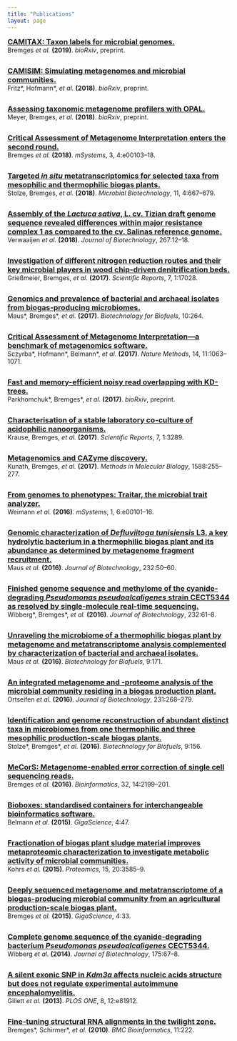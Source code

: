 ```yaml
---
title: "Publications"
layout: page
---
```

<script type='text/javascript' src='https://d1bxh8uas1mnw7.cloudfront.net/assets/embed.js'></script>

<div class="pub">
<h3 style="margin:0">
<div class='altmetric-embed' data-badge-type='donut' data-condensed="true" style="display:inline; float:right; margin-left:1em" data-doi='10.1101/532473'></div>
<a href="https://doi.org/10.1101/532473" target="_blank">
CAMITAX: Taxon labels for microbial genomes.
</a></h3>
Bremges <i>et al.</i> <b>(2019)</b>. <i>bioRxiv</i>, preprint.
</div>

<div class="pub" style="margin-top:2em">
<h3 style="margin:0">
<div class='altmetric-embed' data-badge-type='donut' data-condensed="true" style="display:inline; float:right; margin-left:1em" data-doi='10.1101/300970'></div>
<a href="https://doi.org/10.1101/300970" target="_blank">
CAMISIM: Simulating metagenomes and microbial communities.
</a></h3>
Fritz*, Hofmann*, <i>et al.</i> <b>(2018)</b>. <i>bioRxiv</i>, preprint.
</div>

<div class="pub" style="margin-top:2em">
<h3 style="margin:0">
<div class='altmetric-embed' data-badge-type='donut' data-condensed="true" style="display:inline; float:right; margin-left:1em" data-doi='10.1101/372680'></div>
<a href="https://doi.org/10.1101/372680" target="_blank">
Assessing taxonomic metagenome profilers with OPAL.
</a></h3>
Meyer, Bremges, <i>et al.</i> <b>(2018)</b>. <i>bioRxiv</i>, preprint.
</div>

<div class="pub" style="margin-top:2em">
<h3 style="margin:0">
<div class='altmetric-embed' data-badge-type='donut' data-condensed="true" style="display:inline; float:right; margin-left:1em" data-doi='10.1128/mSystems.00103-18'></div>
<a href="https://doi.org/10.1128/mSystems.00103-18" target="_blank">
Critical Assessment of Metagenome Interpretation enters the second round.
</a></h3>
Bremges <i>et al.</i> <b>(2018)</b>. <i>mSystems</i>, 3, 4:e00103&ndash;18.
</div>

<div class="pub" style="margin-top:2em">
<div class='altmetric-embed' data-badge-type='donut' data-condensed="true" style="display:inline; float:right; margin-left:1em" data-doi='10.1111/1751-7915.12982'></div>
<h3 style="margin:0">
<a href="https://doi.org/10.1111/1751-7915.12982" target="_blank">
Targeted <i>in situ</i> metatranscriptomics for selected taxa from mesophilic and thermophilic biogas plants.
</a></h3>
Stolze, Bremges, <i>et al.</i> <b>(2018)</b>. <i>Microbial Biotechnology</i>, 11, 4:667&ndash;679.
</div>

<div class="pub" style="margin-top:2em">
<h3 style="margin:0">
<div class='altmetric-embed' data-badge-type='donut' data-condensed="true" style="display:inline; float:right; margin-left:1em" data-doi='10.1016/j.jbiotec.2017.12.021'></div>
<a href="https://doi.org/10.1016/j.jbiotec.2017.12.021" target="_blank">
Assembly of the <i>Lactuca sativa</i>, L. cv. Tizian draft genome sequence revealed differences within major resistance complex 1 as compared to the cv. Salinas reference genome.
</a></h3>
Verwaaijen <i>et al.</i> <b>(2018)</b>. <i>Journal of Biotechnology</i>, 267:12&ndash;18.
</div>

<div class="pub" style="margin-top:2em">
<div class='altmetric-embed' data-badge-type='donut' data-condensed="true" style="display:inline; float:right; margin-left:1em" data-doi='10.1038/s41598-017-17312-2'></div>
<h3 style="margin:0">
<a href="https://doi.org/10.1038/s41598-017-17312-2" target="_blank">
Investigation of different nitrogen reduction routes and their key microbial players in wood chip-driven denitrification beds.
</a></h3>
Grießmeier, Bremges, <i>et al.</i> <b>(2017)</b>. <i>Scientific Reports</i>, 7, 1:17028.
</div>

<div class="pub" style="margin-top:2em">
<div class='altmetric-embed' data-badge-type='donut' data-condensed="true" style="display:inline; float:right; margin-left:1em" data-doi='10.1186/s13068-017-0947-1'></div>
<h3 style="margin:0">
<a href="https://doi.org/10.1186/s13068-017-0947-1" target="_blank">
Genomics and prevalence of bacterial and archaeal isolates from biogas-producing microbiomes.
</a></h3>
Maus*, Bremges*, <i>et al.</i> <b>(2017)</b>. <i>Biotechnology for Biofuels</i>, 10:264.
</div>

<div class="pub" style="margin-top:2em">
<div class='altmetric-embed' data-badge-type='donut' data-condensed="true" style="display:inline; float:right; margin-left:1em" data-doi='10.1038/nmeth.4458'></div>
<h3 style="margin:0">
<a href="https://doi.org/10.1038/nmeth.4458" target="_blank">
Critical Assessment of Metagenome Interpretation&mdash;a benchmark of metagenomics software.
</a></h3>
Sczyrba*, Hofmann*, Belmann*, <i>et al.</i> <b>(2017)</b>. <i>Nature Methods</i>, 14, 11:1063&ndash;1071.
</div>

<div class="pub" style="margin-top:2em">
<div class='altmetric-embed' data-badge-type='donut' data-condensed="true" style="display:inline; float:right; margin-left:1em" data-doi='10.1101/166835'></div>
<h3 style="margin:0">
<a href="https://doi.org/10.1101/166835" target="_blank">
Fast and memory-efficient noisy read overlapping with KD-trees.
</a></h3>
Parkhomchuk*, Bremges*, <i>et al.</i> <b>(2017)</b>. <i>bioRxiv</i>, preprint.
</div>

<div class="pub" style="margin-top:2em">
<div class='altmetric-embed' data-badge-type='donut' data-condensed="true" style="display:inline; float:right; margin-left:1em" data-doi='10.1038/s41598-017-03315-6'></div>
<h3 style="margin:0">
<a href="https://doi.org/10.1038/s41598-017-03315-6" target="_blank">
Characterisation of a stable laboratory co-culture of acidophilic nanoorganisms.
</a></h3>
Krause, Bremges, <i>et al.</i> <b>(2017)</b>. <i>Scientific Reports</i>, 7, 1:3289.
</div>

<div class="pub" style="margin-top:2em">
<div class='altmetric-embed' data-badge-type='donut' data-condensed="true" style="display:inline; float:right; margin-left:1em" data-doi='10.1007/978-1-4939-6899-2_20'></div>
<h3 style="margin:0">
<a href="https://doi.org/10.1007/978-1-4939-6899-2_20" target="_blank">
Metagenomics and CAZyme discovery.
</a></h3>
Kunath, Bremges, <i>et al.</i> <b>(2017)</b>. <i>Methods in Molecular Biology</i>, 1588:255&ndash;277.
</div>

<div class="pub" style="margin-top:2em">
<div class='altmetric-embed' data-badge-type='donut' data-condensed="true" style="display:inline; float:right; margin-left:1em" data-doi='10.1128/mSystems.00101-16'></div>
<h3 style="margin:0">
<a href="https://doi.org/10.1128/mSystems.00101-16" target="_blank">
From genomes to phenotypes: Traitar, the microbial trait analyzer.
</a></h3>
Weimann <i>et al.</i> <b>(2016)</b>. <i>mSystems</i>, 1, 6:e00101&ndash;16.
</div>

<div class="pub" style="margin-top:2em">
<div class='altmetric-embed' data-badge-type='donut' data-condensed="true" style="display:inline; float:right; margin-left:1em" data-doi='10.1016/j.jbiotec.2016.05.001'></div>
<h3 style="margin:0">
<a href="https://doi.org/10.1016/j.jbiotec.2016.05.001" target="_blank">
Genomic characterization of <i>Defluviitoga tunisiensis</i> L3, a key hydrolytic bacterium in a thermophilic biogas plant and its abundance as determined by metagenome fragment recruitment.
</a></h3>
Maus <i>et al.</i> <b>(2016)</b>. <i>Journal of Biotechnology</i>, 232:50&ndash;60.
</div>

<div class="pub" style="margin-top:2em">
<div class='altmetric-embed' data-badge-type='donut' data-condensed="true" style="display:inline; float:right; margin-left:1em" data-doi='10.1016/j.jbiotec.2016.04.008'></div>
<h3 style="margin:0">
<a href="https://doi.org/10.1016/j.jbiotec.2016.04.008" target="_blank">
Finished genome sequence and methylome of the cyanide-degrading <i>Pseudomonas pseudoalcaligenes</i> strain CECT5344 as resolved by single-molecule real-time sequencing.
</a></h3>
Wibberg*, Bremges*, <i>et al.</i> <b>(2016)</b>. <i>Journal of Biotechnology</i>, 232:61&ndash;8.
</div>

<div class="pub" style="margin-top:2em">
<div class='altmetric-embed' data-badge-type='donut' data-condensed="true" style="display:inline; float:right; margin-left:1em" data-doi='10.1186/s13068-016-0581-3'></div>
<h3 style="margin:0">
<a href="https://doi.org/10.1186/s13068-016-0581-3" target="_blank">
Unraveling the microbiome of a thermophilic biogas plant by metagenome and metatranscriptome analysis complemented by characterization of bacterial and archaeal isolates.
</a></h3>
Maus <i>et al.</i> <b>(2016)</b>. <i>Biotechnology for Biofuels</i>, 9:171.
</div>

<div class="pub" style="margin-top:2em">
<div class='altmetric-embed' data-badge-type='donut' data-condensed="true" style="display:inline; float:right; margin-left:1em" data-doi='10.1016/j.jbiotec.2016.06.014'></div>
<h3 style="margin:0">
<a href="https://doi.org/10.1016/j.jbiotec.2016.06.014" target="_blank">
An integrated metagenome and -proteome analysis of the microbial community residing in a biogas production plant.
</a></h3>
Ortseifen <i>et al.</i> <b>(2016)</b>. <i>Journal of Biotechnology</i>, 231:268&ndash;279.
</div>

<div class="pub" style="margin-top:2em">
<div class='altmetric-embed' data-badge-type='donut' data-condensed="true" style="display:inline; float:right; margin-left:1em" data-doi='10.1186/s13068-016-0565-3'></div>
<h3 style="margin:0">
<a href="https://doi.org/10.1186/s13068-016-0565-3" target="_blank">
Identification and genome reconstruction of abundant distinct taxa in microbiomes from one thermophilic and three mesophilic production-scale biogas plants.
</a></h3>
Stolze*, Bremges*, <i>et al.</i> <b>(2016)</b>. <i>Biotechnology for Biofuels</i>, 9:156.
</div>

<div class="pub" style="margin-top:2em">
<div class='altmetric-embed' data-badge-type='donut' data-condensed="true" style="display:inline; float:right; margin-left:1em" data-doi='10.1093/bioinformatics/btw144'></div>
<h3 style="margin:0">
<a href="https://doi.org/10.1093/bioinformatics/btw144" target="_blank">
MeCorS: Metagenome-enabled error correction of single cell sequencing reads.
</a></h3>
Bremges <i>et al.</i> <b>(2016)</b>. <i>Bioinformatics</i>, 32, 14:2199&ndash;201.
</div>

<div class="pub" style="margin-top:2em">
<div class='altmetric-embed' data-badge-type='donut' data-condensed="true" style="display:inline; float:right; margin-left:1em" data-doi='10.1186/s13742-015-0087-0'></div>
<h3 style="margin:0">
<a href="https://doi.org/10.1186/s13742-015-0087-0" target="_blank">
Bioboxes: standardised containers for interchangeable bioinformatics software.
</a></h3>
Belmann <i>et al.</i> <b>(2015)</b>. <i>GigaScience</i>, 4:47.
</div>

<div class="pub" style="margin-top:2em">
<div class='altmetric-embed' data-badge-type='donut' data-condensed="true" style="display:inline; float:right; margin-left:1em" data-doi='10.1002/pmic.201400557'></div>
<h3 style="margin:0">
<a href="https://doi.org/10.1002/pmic.201400557" target="_blank">
Fractionation of biogas plant sludge material improves metaproteomic characterization to investigate metabolic activity of microbial communities.
</a></h3>
Kohrs <i>et al.</i> <b>(2015)</b>. <i>Proteomics</i>, 15, 20:3585&ndash;9.
</div>

<div class="pub" style="margin-top:2em">
<div class='altmetric-embed' data-badge-type='donut' data-condensed="true" style="display:inline; float:right; margin-left:1em" data-doi='10.1186/s13742-015-0073-6'></div>
<h3 style="margin:0">
<a href="https://doi.org/10.1186/s13742-015-0073-6" target="_blank">
Deeply sequenced metagenome and metatranscriptome of a biogas-producing microbial community from an agricultural production-scale biogas plant.
</a></h3>
Bremges <i>et al.</i> <b>(2015)</b>. <i>GigaScience</i>, 4:33.
</div>

<div class="pub" style="margin-top:2em">
<div class='altmetric-embed' data-badge-type='donut' data-condensed="true" style="display:inline; float:right; margin-left:1em" data-doi='10.1016/j.jbiotec.2014.02.004'></div>
<h3 style="margin:0">
<a href="https://doi.org/10.1016/j.jbiotec.2014.02.004" target="_blank">
Complete genome sequence of the cyanide-degrading bacterium <i>Pseudomonas pseudoalcaligenes</i> CECT5344.
</a></h3>
Wibberg <i>et al.</i> <b>(2014)</b>. <i>Journal of Biotechnology</i>, 175:67&ndash;8.
</div>

<div class="pub" style="margin-top:2em">
<div class='altmetric-embed' data-badge-type='donut' data-condensed="true" style="display:inline; float:right; margin-left:1em" data-doi='10.1371/journal.pone.0081912'></div>
<h3 style="margin:0">
<a href="https://doi.org/10.1371/journal.pone.0081912" target="_blank">
A silent exonic SNP in <i>Kdm3a</i> affects nucleic acids structure but does not regulate experimental autoimmune encephalomyelitis.
</a></h3>
Gillett <i>et al.</i> <b>(2013)</b>. <i>PLOS ONE</i>, 8, 12:e81912.
</div>

<div class="pub" style="margin-top:2em">
<div class='altmetric-embed' data-badge-type='donut' data-condensed="true" style="display:inline; float:right; margin-left:1em" data-doi='10.1186/1471-2105-11-222'></div>
<h3 style="margin:0">
<a href="https://doi.org/10.1186/1471-2105-11-222" target="_blank">
Fine-tuning structural RNA alignments in the twilight zone.
</a></h3>
Bremges*, Schirmer*, <i>et al.</i> <b>(2010)</b>. <i>BMC Bioinformatics</i>, 11:222.
</div>
